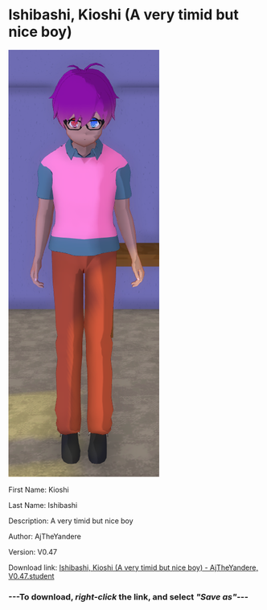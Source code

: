 # Ishibashi, Kioshi (A very timid but nice boy)

<img src = "https://raw.githubusercontent.com/Arbiter1223/Daigaku-Gurashi-Custom-Students/master/Students/Files/Ishibashi%2C%20Kioshi%20(A%20very%20timid%20but%20nice%20boy).png">

First Name: Kioshi

Last Name: Ishibashi

Description: A very timid but nice boy

Author: AjTheYandere

Version: V0.47

Download link: <a href="https://raw.githubusercontent.com/Arbiter1223/Daigaku-Gurashi-Custom-Students/master/Students/Files/Ishibashi%2C%20Kioshi%20(A%20very%20timid%20but%20nice%20boy)%20-%20AjTheYandere%2C%20V0.47.student">Ishibashi, Kioshi (A very timid but nice boy) - AjTheYandere, V0.47.student</a>

### ---**To download, _right-click_ the link, and select _"Save as"_**---
